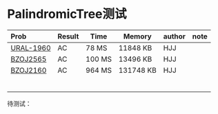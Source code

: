 # PalindromicTree测试

| Prob                                                         | Result | Time   | Memory    | author | note |
| :----------------------------------------------------------- | :----- | ------ | --------- | ------ | ---- |
| [URAL-1960](https://vjudge.net/problem/URAL-1960)            | AC     | 78 MS  | 11848 KB  | HJJ    |      |
| [BZOJ2565](<https://www.lydsy.com/JudgeOnline/problem.php?id=2565>) | AC     | 100 MS | 13496 KB  | HJJ    |      |
| [BZOJ2160](<https://www.lydsy.com/JudgeOnline/problem.php?id=2160>) | AC     | 964 MS | 131748 KB | HJJ    |      |
|                                                              |        |        |           |        |      |
|                                                              |        |        |           |        |      |
|                                                              |        |        |           |        |      |
|                                                              |        |        |           |        |      |
|                                                              |        |        |           |        |      |
|                                                              |        |        |           |        |      |

待测试：





